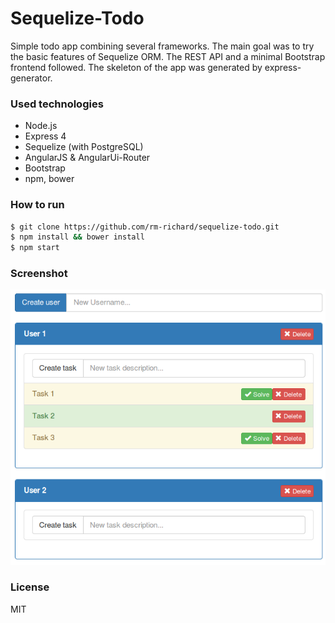 # Sequelize-Todo

Simple todo app combining several frameworks. The main goal was to try the basic
features of Sequelize ORM. The REST API and a minimal Bootstrap frontend followed.
The skeleton of the app was generated by express-generator.

### Used technologies

 - Node.js
 - Express 4
 - Sequelize (with PostgreSQL)
 - AngularJS & AngularUi-Router
 - Bootstrap
 - npm, bower


### How to run
```sh
$ git clone https://github.com/rm-richard/sequelize-todo.git
$ npm install && bower install
$ npm start
```

### Screenshot
![Screenshot](screenshot.png?raw=true "Screenshot")

### License
MIT
